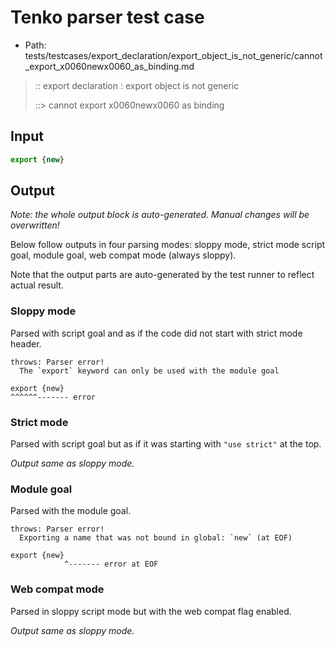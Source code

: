 # Tenko parser test case

- Path: tests/testcases/export_declaration/export_object_is_not_generic/cannot_export_x0060newx0060_as_binding.md

> :: export declaration : export object is not generic
>
> ::> cannot export x0060newx0060 as binding

## Input

`````js
export {new}
`````

## Output

_Note: the whole output block is auto-generated. Manual changes will be overwritten!_

Below follow outputs in four parsing modes: sloppy mode, strict mode script goal, module goal, web compat mode (always sloppy).

Note that the output parts are auto-generated by the test runner to reflect actual result.

### Sloppy mode

Parsed with script goal and as if the code did not start with strict mode header.

`````
throws: Parser error!
  The `export` keyword can only be used with the module goal

export {new}
^^^^^^------- error
`````

### Strict mode

Parsed with script goal but as if it was starting with `"use strict"` at the top.

_Output same as sloppy mode._

### Module goal

Parsed with the module goal.

`````
throws: Parser error!
  Exporting a name that was not bound in global: `new` (at EOF)

export {new}
            ^------- error at EOF
`````


### Web compat mode

Parsed in sloppy script mode but with the web compat flag enabled.

_Output same as sloppy mode._
